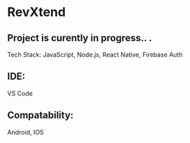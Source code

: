 # RevXtend

## Project is curently in progress.. .

 Tech Stack: JavaScript, Node.js, React Native, Firebase Auth

## IDE:
 VS Code

## Compatability:
 Android, IOS

